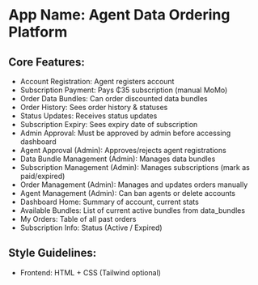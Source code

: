 # **App Name**: Agent Data Ordering Platform

## Core Features:

- Account Registration: Agent registers account
- Subscription Payment: Pays ₵35 subscription (manual MoMo)
- Order Data Bundles: Can order discounted data bundles
- Order History: Sees order history & statuses
- Status Updates: Receives status updates
- Subscription Expiry: Sees expiry date of subscription
- Admin Approval: Must be approved by admin before accessing dashboard
- Agent Approval (Admin): Approves/rejects agent registrations
- Data Bundle Management (Admin): Manages data bundles
- Subscription Management (Admin): Manages subscriptions (mark as paid/expired)
- Order Management (Admin): Manages and updates orders manually
- Agent Management (Admin): Can ban agents or delete accounts
- Dashboard Home: Summary of account, current stats
- Available Bundles: List of current active bundles from data_bundles
- My Orders: Table of all past orders
- Subscription Info: Status (Active / Expired)

## Style Guidelines:

- Frontend: HTML + CSS (Tailwind optional)
